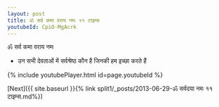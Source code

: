 ```yaml
---
layout: post
title: ॐ सर्व कमा वराय नमः ११ टाइम्स
youtubeId: CpiO-MgAcrk
---
```

 
 
 ॐ सर्व कमा वराय नमः  
 
 -  उन सभी देवताओं में सर्वश्रेष्ठ कौन है जिनकी हम इच्छा करते हैं 
 
  
 
  
 
 
 
 
 
 


{% include youtubePlayer.html id=page.youtubeId %}
 
[Next]({{ site.baseurl }}{% link  split1/_posts/2013-06-29-ॐ सर्वदया नमः ११ टाइम्स.md%})
 
